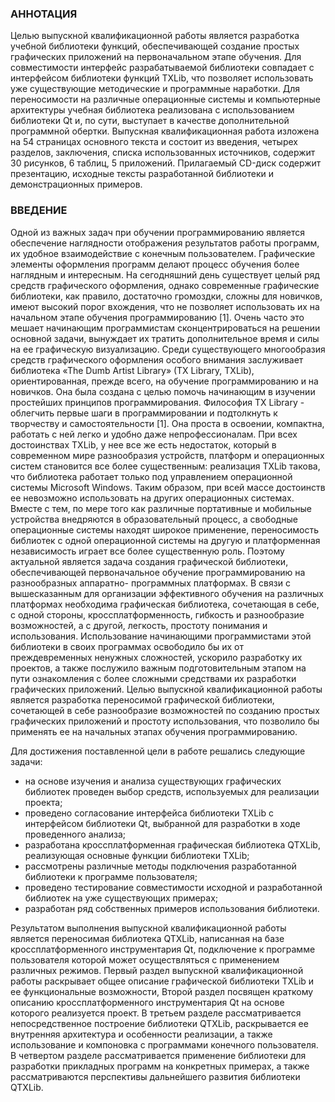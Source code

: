 ### АННОТАЦИЯ
Целью выпускной квалификационной работы является разработка учебной 
библиотеки функций, обеспечивающей создание простых графических 
приложений на первоначальном этапе обучения. Для совместимости интерфейс 
разрабатываемой библиотеки совпадает с интерфейсом библиотеки функций 
TXLib, что позволяет использовать уже существующие методические и 
программные наработки. Для переносимости на различные операционные 
системы и компьютерные архитектуры учебная библиотека реализована с 
использованием библиотеки Qt и, по сути, выступает в качестве 
дополнительной программной обертки.
Выпускная квалификационная работа изложена на 54 страницах основного 
текста и состоит из введения, четырех разделов, заключения, списка 
использованных источников, содержит 30 рисунков, 6 таблиц, 5 приложений. 
Прилагаемый CD-диск содержит презентацию, исходные тексты разработанной 
библиотеки и демонстрационных примеров.

### ВВЕДЕНИЕ
Одной из важных задач при обучении программированию является 
обеспечение наглядности отображения результатов работы программ, их 
удобное взаимодействие с конечным пользователем. Графические элементы 
оформления программ делают процесс обучения более наглядным и 
интересным. На сегодняшний день существует целый ряд средств графического 
оформления, однако современные графические библиотеки, как правило, 
достаточно громоздки, сложны для новичков, имеют высокий порог вхождения, 
что не позволяет использовать их на начальном этапе обучения 
программированию [1]. Очень часто это мешает начинающим программистам 
сконцентрироваться на решении основной задачи, вынуждает их тратить 
дополнительное время и силы на ее графическую визуализацию.
Среди существующего многообразия средств графического оформления 
особого внимания заслуживает библиотека «Тhe Dumb Artist Library» (TX 
Library, TXLib), ориентированная, прежде всего, на обучение 
программированию и на новичков. Она была создана с целью помочь 
начинающим в изучении простейших принципов программирования. 
Философия TX Library - облегчить первые шаги в программировании и 
подтолкнуть к творчеству и самостоятельности [1]. Она проста в освоении, 
компактна, работать с ней легко и удобно даже непрофессионалам. При всех 
достоинствах TXLib, у нее все же есть недостаток, который в современном мире 
разнообразия устройств, платформ и операционных систем становится все 
более существенным: реализация TXLib такова, что библиотека работает только 
под управлением операционной системы Microsoft Windows. Таким образом, 
при всей массе достоинств ее невозможно использовать на других 
операционных системах. Вместе с тем, по мере того как различные 
портативные и мобильные устройства внедряются в образовательный процесс, а 
свободные операционные системы находят широкое применение, 
переносимость библиотек с одной операционной системы на другую и платформенная независимость играет все более существенную роль. Поэтому 
актуальной является задача создания графической библиотеки, обеспечивающей 
первоначальное обучение программированию на разнообразных аппаратно-
программных платформах. 
В связи с вышесказанным для организации эффективного обучения на 
различных платформах необходима графическая библиотека, сочетающая в 
себе, с одной стороны, кроссплатформенность, гибкость и разнообразие 
возможностей, а с другой, легкость, простоту понимания и использования.
Использование начинающими программистами этой библиотеки в своих 
программах освободило бы их от преждевременных ненужных сложностей, 
ускорило разработку их проектов, а также послужило важным 
подготовительным этапом на пути ознакомления с более сложными средствами их
разработки графических приложений.
Целью выпускной квалификационной работы является разработка 
переносимой графической библиотеки, сочетающей в себе разнообразие 
возможностей по созданию простых графических приложений и простоту 
использования, что позволило бы применять ее на начальных этапах обучения 
программированию.

Для достижения поставленной цели в работе решались следующие задачи:
  - на основе изучения и анализа существующих графических библиотек 
проведен выбор средств, используемых для реализации проекта;
  - проведено согласование интерфейса библиотеки TXLib с интерфейсом 
библиотеки Qt, выбранной для разработки в ходе проведенного анализа;
  - разработана кроссплатформенная графическая библиотека QTXLib, 
реализующая основные функции библиотеки TXLib;
  - рассмотрены различные методы подключения разработанной библиотеки 
к программе пользователя;
  - проведено тестирование совместимости исходной и разработанной 
библиотек на уже существующих примерах;
  - разработан ряд собственных примеров использования библиотеки.
  
Результатом выполнения выпускной квалификационной работы является 
переносимая библиотека QTXLib, написанная на базе кроссплатформенного 
инструментария Qt, подключение к программе пользователя которой может 
осуществляться с применением различных режимов.
Первый раздел выпускной квалификационной работы раскрывает общее 
описание графической библиотеки TXLib и ее функциональные возможности, 
Второй раздел посвящен краткому описанию кроссплатформенного 
инструментария Qt на основе которого реализуется проект.
В третьем разделе рассматривается непосредственное построение 
библиотеки QTXLib, раскрывается ее внутренняя архитектура и особенности 
реализации, а также использование и компоновка с программами конечного 
пользователя. 
В четвертом разделе рассматривается применение библиотеки для 
разработки прикладных программ на конкретных примерах, а также 
рассматриваются перспективы дальнейшего развития библиотеки QTXLib.
